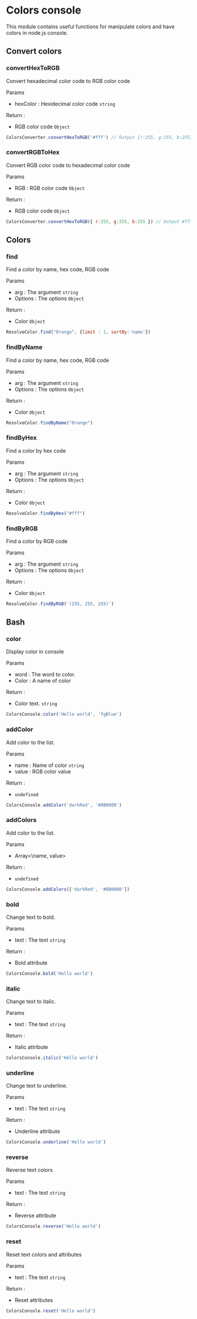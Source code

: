 # Colors console  
  
This module contains useful functions for manipulate colors and have colors in node.js console.  
  
## Convert colors  
  
### convertHexToRGB  

Convert hexadecimal color code to RGB color code  
  
Params  

* hexColor : Hexidecimal color code `string`  

Return :

* RGB color code `Object`

```js
ColorsConverter.convertHexToRGB('#fff') // Output {r:255, g:255, b:255}
```

### convertRGBToHex

Convert RGB color code to hexadecimal color code  
  
Params  

* RGB : RGB color code `Object`  

Return :

* RGB color code `Object`

```js
ColorsConverter.convertHexToRGB({ r:255, g:255, b:255 }) // Output #ffffff
```

## Colors  

### find

Find a color by name, hex code, RGB code
  
Params  

* arg : The argument `string`
* Options : The options `Object`  

Return :

* Color `Object`

```js
ResolveColor.find("Orange", {limit : 1, sortBy:'name'})
```

### findByName

Find a color by name, hex code, RGB code
  
Params  

* arg : The argument `string`
* Options : The options `Object`  

Return :

* Color `Object`

```js
ResolveColor.findByName("Orange")
```

### findByHex

Find a color by hex code
  
Params  

* arg : The argument `string`
* Options : The options `Object`  

Return :

* Color `Object`

```js
ResolveColor.findByHex("#fff")
```

### findByRGB

Find a color by RGB code
  
Params  

* arg : The argument `string`
* Options : The options `Object`  

Return :

* Color `Object`

```js
ResolveColor.findByRGB('(255, 255, 255)')
```

## Bash

### color

Display color in console
  
Params  

* word : The word to color.
* Color : A name of color

Return :

* Color text. `string`  

```js
ColorsConsole.color('Hello world', 'fgBlue')
```

### addColor

Add color to the list.
  
Params  

* name : Name of color `string`
* value : RGB color value

Return :

* `undefined`

```js
ColorsConsole.addColor('darkRed', '#8B0000')
```

### addColors

Add color to the list.
  
Params  

* Array<\name, value>

Return :

* `undefined`

```js
ColorsConsole.addColors(['darkRed', '#8B0000'])
```

### bold

Change text to bold.
  
Params  

* text : The text `string`  

Return :

* Bold attribute

```js
ColorsConsole.bold('Hello world')
```

### italic

Change text to italic.
  
Params  

* text : The text `string`  

Return :

* Italic attribute

```js
ColorsConsole.italic('Hello world')
```

### underline

Change text to underline.
  
Params  

* text : The text `string`  

Return :

* Underline attribute

```js
ColorsConsole.underline('Hello world')
```

### reverse

Reverse text colors
  
Params  

* text : The text `string`  

Return :

* Reverse attribute

```js
ColorsConsole.reverse('Hello world')
```

### reset

Reset text colors and attributes
  
Params  

* text : The text `string`  

Return :

* Reset attributes

```js
ColorsConsole.reset('Hello world')
```
